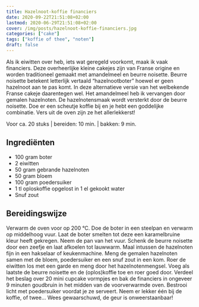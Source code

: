 ```yaml
---
title: Hazelnoot-koffie financiers
date: 2020-09-22T21:51:08+02:00
lastmod: 2020-06-29T21:51:08+02:00
cover: /img/posts/hazelnoot-koffie-financiers.jpg
categories: ["cake"]
tags: ["koffie of thee", "noten"]
draft: false
---
```


<!--more-->

Als ik eiwitten over heb, iets wat geregeld voorkomt, maak ik vaak financiers. Deze overheerlijke kleine cakejes zijn van Franse origine en worden traditioneel gemaakt met amandelmeel en beurre noisette. Beurre noisette betekent letterlijk vertaald “hazelnootboter” hoewel er geen hazelnoot aan te pas komt. In deze alternatieve versie van het welbekende Franse cakeje daarentegen wel. Het amandelmeel heb ik vervangen door gemalen hazelnoten. De hazelnotensmaak wordt versterkt door de beurre noisette. Doe er een scheutje koffie bij en je hebt een goddelijke combinatie. Vers uit de oven zijn ze het allerlekkerst!

Voor ca. 20 stuks | bereiden: 10 min. | bakken: 9 min.

## Ingrediënten

- 100 gram boter
- 2 eiwitten
- 50 gram gebrande hazelnoten
- 50 gram bloem
- 100 gram poedersuiker
- 1 tl oploskoffie opgelost in 1 el gekookt water
- Snuf zout

## Bereidingswijze

Verwarm de oven voor op 200 °C. Doe de boter in een steelpan en verwarm op middelhoog vuur. Laat de boter smelten tot deze een karamelbruine kleur heeft gekregen. Neem de pan van het vuur. Schenk de beurre noisette door een zeefje en laat afkoelen tot lauwwarm. Maal intussen de hazelnoten fijn in een hakselaar of keukenmachine. Meng de gemalen hazelnoten samen met de bloem, poedersuiker en een snuf zout in een kom. Roer de eiwitten los met een garde en meng door het hazelnotenmengsel. Voeg als laatste de beurre noisette en de (oplos)koffie toe en roer goed door. Verdeel het beslag over 20 mini cupcake vormpjes en bak de financiers in ongeveer 9 minuten goudbruin in het midden van de voorverwarmde oven. Bestrooi licht met poedersuiker voordat je ze serveert. Neem er lekker één bij de koffie, of twee... Wees gewaarschuwd, de geur is onweerstaanbaar!
